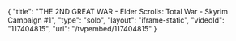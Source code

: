 {
    "title": "THE 2ND GREAT WAR - Elder Scrolls: Total War - Skyrim Campaign #1",
    "type": "solo",
    "layout": "iframe-static",
    "videoId": "117404815",
    "url": "\/tvpembed\/117404815"
}